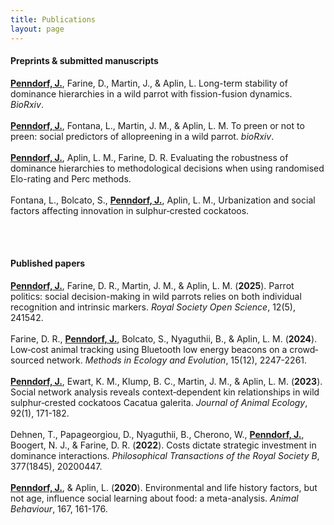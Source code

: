 ```yaml
---
title: Publications
layout: page
---
```


#### Preprints & submitted manuscripts
<p align="left"><ins><b>Penndorf, J.</b></ins>, Farine, D., Martin, J., & Aplin, L. Long-term stability of dominance hierarchies in a wild parrot with fission-fusion dynamics. <i>BioRxiv</i>. <br><br>
<ins><b>Penndorf, J.</b></ins>, Fontana, L., Martin, J. M., & Aplin, L. M. To preen or not to preen: social predictors of allopreening in a wild parrot. <i>bioRxiv</i>. <br><br>
<ins><b>Penndorf, J.</b></ins>, Aplin, L. M., Farine, D. R. Evaluating the robustness of dominance hierarchies to methodological decisions when using randomised Elo-rating and Perc methods.<br><br>
Fontana, L., Bolcato, S., <ins><b>Penndorf, J.</b></ins>, Aplin, L. M., Urbanization and social factors affecting innovation in sulphur‑crested cockatoos.<br><br>


</p>
<br>

#### Published papers
<p align="left"><ins><b>Penndorf, J.</b></ins>, Farine, D. R., Martin, J. M., & Aplin, L. M. (<b>2025</b>). Parrot politics: social decision-making in wild parrots relies on both individual recognition and intrinsic markers. <i>Royal Society Open Science</i>, 12(5), 241542.<br><br>
Farine, D. R., <ins><b>Penndorf, J.</b></ins>, Bolcato, S., Nyaguthii, B., & Aplin, L. M. (<b>2024</b>). Low‐cost animal tracking using Bluetooth low energy beacons on a crowd‐sourced network. <i>Methods in Ecology and Evolution</i>, 15(12), 2247-2261.<br><br>
 <ins><b>Penndorf, J.</b></ins>, Ewart, K. M., Klump, B. C., Martin, J. M., & Aplin, L. M. (<b>2023</b>). Social network analysis reveals context‐dependent kin relationships in wild sulphur‐crested cockatoos Cacatua galerita. <i>Journal of Animal Ecology</i>, 92(1), 171-182.<br><br>
Dehnen, T., Papageorgiou, D., Nyaguthii, B., Cherono, W., <ins><b>Penndorf, J.</b></ins>, Boogert, N. J., & Farine, D. R. (<b>2022</b>). Costs dictate strategic investment in dominance interactions. <i>Philosophical Transactions of the Royal Society B</i>, 377(1845), 20200447.<br><br>
 <ins><b>Penndorf, J.</b></ins>, & Aplin, L. (<b>2020</b>). Environmental and life history factors, but not age, influence social learning about food: a meta-analysis. <i>Animal Behaviour</i>, 167, 161-176. </p>
